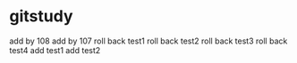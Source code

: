 # gitstudy
add by 108
add by 107
roll back test1
roll back test2
roll back test3
roll back test4
add test1
add test2
